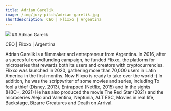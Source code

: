```yaml
---
title: Adrian Garelik
image: /img/jury-pitch/adrian-garelik.jpg
shortdescription: CEO | Flixxo | Argentina
---
```

<img src="/img/jury-pitch/adrian-garelik.jpg">
## Adrian Garelik

CEO | Flixxo | Argentina

Adrian Garelik is a filmmaker and entrepreneur from Argentina. In 2016, after a succesful crowdfunding campaign, he funded Flixxo, the platform for microseries that rewards both its users and creators with cryptocurrencies. Flixxo was launched in 2020, gathering more than 70,000 users in Latin America in the first months. Now Flixxo is ready to take over the world :) In addition, he was the scriptwriter of some movies and series, including To fool a thief (Disney, 2013), Entrapped (Netflix, 2015) and In the sights (HBO+, 2021) He has also produced the movie The Red Star (2021) and the microseries Alejo and Valentina, Neptunia, ALT ESC, Movies in real life, Backstage, Bizarre Creatures and Death on Arrival.


